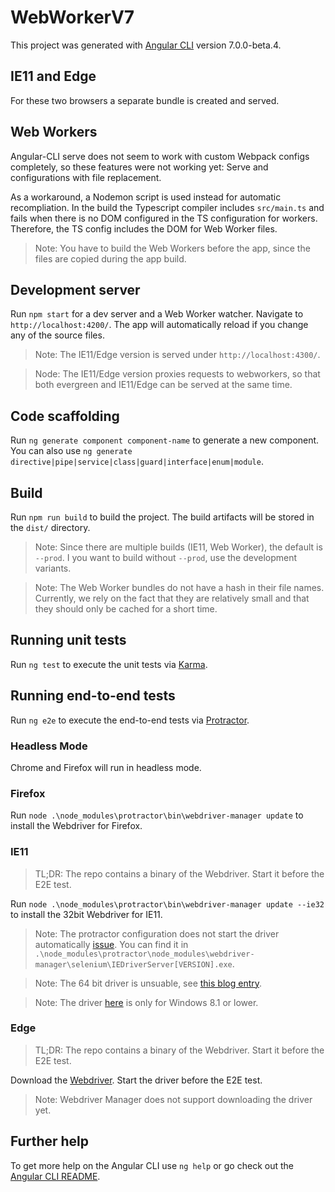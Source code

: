 # WebWorkerV7

This project was generated with [Angular CLI](https://github.com/angular/angular-cli) version 7.0.0-beta.4.

## IE11 and Edge

For these two browsers a separate bundle is created and served.

## Web Workers

Angular-CLI serve does not seem to work with custom Webpack configs completely, so these features were not working yet: Serve and configurations with file replacement.

As a workaround, a Nodemon script is used instead for automatic recompliation. In the build the Typescript compiler includes `src/main.ts` and fails when there is no DOM configured in the TS configuration for workers. Therefore, the TS config includes the DOM for Web Worker files.

> Note: You have to build the Web Workers before the app, since the files are copied during the app build.

## Development server

Run `npm start` for a dev server and a Web Worker watcher. Navigate to `http://localhost:4200/`. The app will automatically reload if you change any of the source files.

> Note: The IE11/Edge version is served under `http://localhost:4300/`.

> Node: The IE11/Edge version proxies requests to webworkers, so that both evergreen and IE11/Edge can be served at the same time.

## Code scaffolding

Run `ng generate component component-name` to generate a new component. You can also use `ng generate directive|pipe|service|class|guard|interface|enum|module`.

## Build

Run `npm run build` to build the project. The build artifacts will be stored in the `dist/` directory.

> Note: Since there are multiple builds (IE11, Web Worker), the default is `--prod`. I you want to build without `--prod`, use the development variants.

> Note: The Web Worker bundles do not have a hash in their file names. Currently, we rely on the fact that they are relatively small and that they should only be cached for a short time.

## Running unit tests

Run `ng test` to execute the unit tests via [Karma](https://karma-runner.github.io).

## Running end-to-end tests

Run `ng e2e` to execute the end-to-end tests via [Protractor](http://www.protractortest.org/).

### Headless Mode

Chrome and Firefox will run in headless mode.

### Firefox

Run `node .\node_modules\protractor\bin\webdriver-manager update` to install the Webdriver for Firefox.

### IE11

> TL;DR: The repo contains a binary of the Webdriver. Start it before the E2E test.

Run `node .\node_modules\protractor\bin\webdriver-manager update --ie32` to install the 32bit Webdriver for IE11.

> Note: The protractor configuration does not start the driver automatically [issue](https://github.com/angular/protractor/issues/1887). You can find it in `.\node_modules\protractor\node_modules\webdriver-manager\selenium\IEDriverServer[VERSION].exe`.

> Note: The 64 bit driver is unsuable, see [this blog entry](https://kumikoro.wordpress.com/2015/09/20/e2e-testing-with-protractor/).

> Note: The driver [here](https://www.microsoft.com/en-us/download/details.aspx?id=44069) is only for Windows 8.1 or lower.

### Edge

> TL;DR: The repo contains a binary of the Webdriver. Start it before the E2E test.

Download the [Webdriver](https://developer.microsoft.com/en-us/microsoft-edge/tools/webdriver/). Start the driver before the E2E test.

> Note: Webdriver Manager does not support downloading the driver yet.

## Further help

To get more help on the Angular CLI use `ng help` or go check out the [Angular CLI README](https://github.com/angular/angular-cli/blob/master/README.md).
